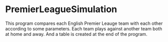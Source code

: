 # PremierLeagueSimulation
This program compares each English Premier Leauge team with each other according to some parameters. Each team plays against another team both at home and away.
And a table is created at the end of the program.
